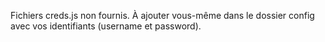 Fichiers creds.js non fournis.
À ajouter vous-même dans le dossier config avec vos identifiants (username et password).
